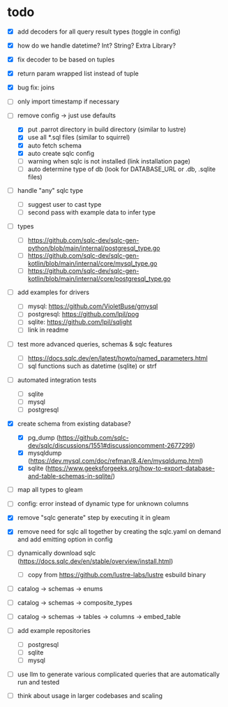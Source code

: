 # todo

- [x] add decoders for all query result types (toggle in config)
- [x] how do we handle datetime? Int? String? Extra Library?
- [x] fix decoder to be based on tuples

- [x] return param wrapped list instead of tuple

- [x] bug fix: joins

- [ ] only import timestamp if necessary

- [ ] remove config -> just use defaults
  - [x] put .parrot directory in build directory (similar to lustre)
  - [x] use all *.sql files (similar to squirrel)
  - [x] auto fetch schema
  - [x] auto create sqlc config
  - [ ] warning when sqlc is not installed (link installation page)
  - [ ] auto determine type of db (look for DATABASE_URL or .db, .sqlite files)

- [ ] handle "any" sqlc type
  - [ ] suggest user to cast type
  - [ ] second pass with example data to infer type

- [ ] types
  - [ ] https://github.com/sqlc-dev/sqlc-gen-python/blob/main/internal/postgresql_type.go
  - [ ] https://github.com/sqlc-dev/sqlc-gen-kotlin/blob/main/internal/core/mysql_type.go
  - [ ] https://github.com/sqlc-dev/sqlc-gen-kotlin/blob/main/internal/core/postgresql_type.go

- [ ] add examples for drivers
  - [ ] mysql: https://github.com/VioletBuse/gmysql
  - [ ] postgresql: https://github.com/lpil/pog
  - [ ] sqlite: https://github.com/lpil/sqlight
  - [ ] link in readme

- [ ] test more advanced queries, schemas & sqlc features
  - [ ] https://docs.sqlc.dev/en/latest/howto/named_parameters.html
  - [ ] sql functions such as datetime (sqlite) or strf

- [ ] automated integration tests
  - [ ] sqlite
  - [ ] mysql
  - [ ] postgresql

- [x] create schema from existing database?
  - [x] pg_dump (https://github.com/sqlc-dev/sqlc/discussions/1551#discussioncomment-2677299)
  - [x] mysqldump (https://dev.mysql.com/doc/refman/8.4/en/mysqldump.html)
  - [x] sqlite (https://www.geeksforgeeks.org/how-to-export-database-and-table-schemas-in-sqlite/)

- [ ] map all types to gleam
- [ ] config: error instead of dynamic type for unknown columns

- [x] remove "sqlc generate" step by executing it in gleam
- [x] remove need for sqlc all together by creating the sqlc.yaml on demand and add emitting option in config
- [ ] dynamically download sqlc (https://docs.sqlc.dev/en/stable/overview/install.html)
  - [ ] copy from https://github.com/lustre-labs/lustre esbuild binary

- [ ] catalog -> schemas -> enums
- [ ] catalog -> schemas -> composite_types
- [ ] catalog -> schemas -> tables -> columns -> embed_table

- [ ] add example repositories
  - [ ] postgresql
  - [ ] sqlite
  - [ ] mysql

- [ ] use llm to generate various complicated queries that are automatically run and tested

- [ ] think about usage in larger codebases and scaling

